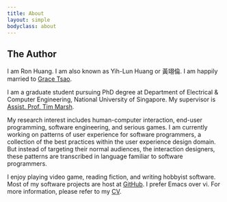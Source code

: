 ```yaml
---
title: About
layout: simple
bodyclass: about
---
```


## The Author

I am Ron Huang. I am also known as Yih-Lun Huang or 黃翊倫. I am
happily married to [Grace Tsao](http://grace.hng.tw/).

I am a graduate student pursuing PhD degree at Department of
Electrical & Computer Engineering, National University of
Singapore. My supervisor is [Assist. Prof. Tim
Marsh](http://ap3.fas.nus.edu.sg/fass/cnmmt/).

My research interest includes human-computer interaction, end-user
programming, software engineering, and serious games. I am currently
working on patterns of user experience for software programmers, a
collection of the best practices within the user experience design
domain. But instead of targeting their normal audiences, the
interaction designers, these patterns are transcribed in language
familiar to software programmers.

I enjoy playing video game, reading fiction, and writing hobbyist
software. Most of my software projects are host at
[GitHub](http://github.com/ronhuang). I prefer Emacs over vi. For more
information, please refer to my [CV](/cv/).
